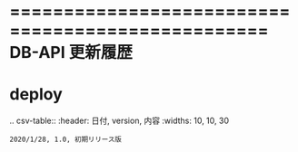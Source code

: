 ==================================================
DB-API 更新履歴
==================================================


deploy  
==================================================

.. csv-table::
    :header: 日付, version, 内容
    :widths: 10, 10, 30

    2020/1/28, 1.0, 初期リリース版
